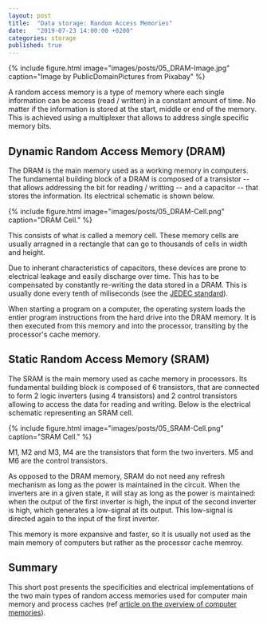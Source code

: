 ```yaml
---
layout: post
title:  "Data storage: Random Access Memories"
date:   "2019-07-23 14:00:00 +0200"
categories: storage
published: true
---
```


{% include figure.html image="images/posts/05_DRAM-Image.jpg" caption="Image by PublicDomainPictures from Pixabay" %}

A random access memory is a type of memory where each single information can be access (read / written) in a constant amount of time. No matter if the information is stored at the start, middle or end of the memory. This is achieved using a multiplexer that allows to address single specific memory bits.


## Dynamic Random Access Memory (DRAM)

The DRAM is the main memory used as a working memory in computers. The fundamental building block of a DRAM is composed of a transistor -- that allows addressing the bit for reading / writting -- and a capacitor -- that stores the information. Its electrical schematic is shown below.

{% include figure.html image="images/posts/05_DRAM-Cell.png" caption="DRAM Cell." %}

This consists of what is called a memory cell. These memory cells are usually arragned in a rectangle that can go to thousands of cells in width and height.

Due to inherant characteristics of capacitors, these devices are prone to electrical leakage and easily discharge over time. This has to be compensated by constantly re-writing the data stored in a DRAM. This is usually done every tenth of miliseconds (see the [JEDEC standard](https://www.jedec.org)). 

When starting a program on a computer, the operating system loads the entier program instructions from the hard drive into the DRAM memory. It is then executed from this memory and into the processor, transiting by the processor's cache memory. 

## Static Random Access Memory (SRAM)

The SRAM is the main memory used as cache memory in processors. Its fundamental building block is composed of 6 transistors, that are connected to form 2 logic inverters (using 4 transistors) and 2 control transistors allowing to access the data for reading and writing. Below is the electrical schematic representing an SRAM cell.

{% include figure.html image="images/posts/05_SRAM-Cell.png" caption="SRAM Cell." %}

M1, M2 and M3, M4 are the transistors that form the two inverters. M5 and M6 are the control transistors. 

As opposed to the DRAM memory, SRAM do not need any refresh mechanism as long as the power is maintained in the circuit. When the inverters are in a given state, it will stay as long as the power is maintained: when the output of the first inverter is high, the input of the second inverter is high, which generates a low-signal at its output. This low-signal is directed again to the input of the first inverter. 

This memory is more expansive and faster, so it is usually not used as the main memory of computers but rather as the processor cache memroy. 

## Summary

This short post presents the specificities and electrical implementations of the two main types of random access memories used for computer main memory and process caches (ref [article on the overview of computer memories]({{site.url}}/storage/2019/03/31/Data-storage/)).

